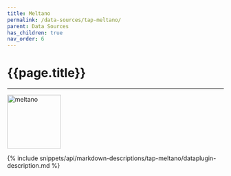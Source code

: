 ```yaml
---
title: Meltano
permalink: /data-sources/tap-meltano/
parent: Data Sources
has_children: true
nav_order: 6
---
```


# {{page.title}}

---

<img src="{{site.baseurl}}/assets/data_source_images/tap-meltano.png" width="125" alt="meltano">

{% include snippets/api/markdown-descriptions/tap-meltano/dataplugin-description.md %}
